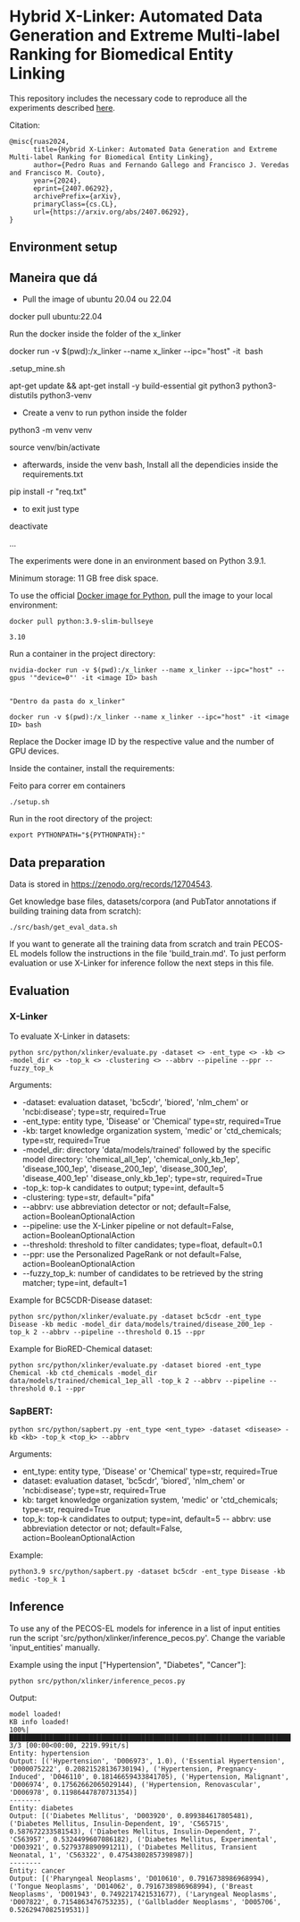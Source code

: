 # Hybrid X-Linker: Automated Data Generation and Extreme Multi-label Ranking for Biomedical Entity Linking


This repository includes the necessary code to reproduce all the experiments described [here](https://arxiv.org/abs/2407.06292).

Citation:

```
@misc{ruas2024,
      title={Hybrid X-Linker: Automated Data Generation and Extreme Multi-label Ranking for Biomedical Entity Linking}, 
      author={Pedro Ruas and Fernando Gallego and Francisco J. Veredas and Francisco M. Couto},
      year={2024},
      eprint={2407.06292},
      archivePrefix={arXiv},
      primaryClass={cs.CL},
      url={https://arxiv.org/abs/2407.06292}, 
}
```


## Environment setup

## Maneira que dá

- Pull the image of ubuntu 20.04 ou 22.04

docker pull ubuntu:22.04

Run the docker inside the folder of the x_linker

docker run -v $(pwd):/x_linker --name x_linker --ipc="host" -it <image ID> bash

.setup_mine.sh

apt-get update && apt-get install -y build-essential git python3 python3-distutils python3-venv

- Create a venv to run python inside the folder

python3 -m venv venv

source venv/bin/activate

- afterwards, inside the venv bash, Install all the dependicies inside the requirements.txt

pip install -r "req.txt"

- to exit just type

deactivate

...

The experiments were done in an environment based on Python 3.9.1.

Minimum storage: 11 GB free disk space.

To use the official [Docker image for Python](https://hub.docker.com/layers/library/python/3.9-slim-bullseye/images/sha256-d4ea18d0da466f8e47eb9ead289da29c0ea87573370d7818e1669e9fa1f19377?context=explore), pull the image to your local environment:

```
docker pull python:3.9-slim-bullseye

3.10
```

Run a container in the project directory:

```
nvidia-docker run -v $(pwd):/x_linker --name x_linker --ipc="host" --gpus '"device=0"' -it <image ID> bash


"Dentro da pasta do x_linker" 

docker run -v $(pwd):/x_linker --name x_linker --ipc="host" -it <image ID> bash
```

Replace the Docker image ID by the respective value and the number of GPU devices.


Inside the container, install the requirements:


Feito para correr em containers 
```
./setup.sh
```

Run in the root directory of the project:

```
export PYTHONPATH="${PYTHONPATH}:"
```

## Data preparation

Data is stored in https://zenodo.org/records/12704543.

Get knowledge base files, datasets/corpora (and PubTator annotations if building training data from scratch):

```
./src/bash/get_eval_data.sh
```

If you want to generate all the training data from scratch and train PECOS-EL models follow the instructions in the file 'build_train.md'. To just perform evaluation or use X-Linker for inference follow the next steps in this file.


## Evaluation
 
### X-Linker

To evaluate X-Linker in datasets:

```
python src/python/xlinker/evaluate.py -dataset <> -ent_type <> -kb <> -model_dir <> -top_k <> -clustering <> --abbrv --pipeline --ppr --fuzzy_top_k
```

Arguments:
* -dataset: evaluation dataset, 'bc5cdr', 'biored', 'nlm_chem' or 'ncbi:disease'; type=str, required=True
* -ent_type: entity type, 'Disease' or 'Chemical' type=str, required=True
* -kb: target knowledge organization system, 'medic' or 'ctd_chemicals; type=str, required=True
* -model_dir: directory 'data/models/trained' followed by the specific model directory: 'chemical_all_1ep', 'chemical_only_kb_1ep', 'disease_100_1ep', 'disease_200_1ep', 'disease_300_1ep', 'disease_400_1ep' 'disease_only_kb_1ep'; type=str, required=True
* -top_k: top-k candidates to output; type=int, default=5
* -clustering: type=str, default="pifa"
* --abbrv: use abbreviation detector or not; default=False, action=BooleanOptionalAction
* --pipeline: use the X-Linker pipeline or not default=False, action=BooleanOptionalAction
* --threshold: threshold to filter candidates; type=float, default=0.1
* --ppr: use the Personalized PageRank or not default=False, action=BooleanOptionalAction
* --fuzzy_top_k: number of candidates to be retrieved by the string matcher; type=int, default=1


Example for BC5CDR-Disease dataset:

```
python src/python/xlinker/evaluate.py -dataset bc5cdr -ent_type Disease -kb medic -model_dir data/models/trained/disease_200_1ep -top_k 2 --abbrv --pipeline --threshold 0.15 --ppr
```


Example for BioRED-Chemical dataset:

```
python src/python/xlinker/evaluate.py -dataset biored -ent_type Chemical -kb ctd_chemicals -model_dir data/models/trained/chemical_1ep_all -top_k 2 --abbrv --pipeline --threshold 0.1 --ppr
```


### SapBERT:

```
python src/python/sapbert.py -ent_type <ent_type> -dataset <disease> -kb <kb> -top_k <top_k> --abbrv
```

Arguments:
- ent_type: entity type, 'Disease' or 'Chemical' type=str, required=True
- dataset: evaluation dataset, 'bc5cdr', 'biored', 'nlm_chem' or 'ncbi:disease'; type=str, required=True
- kb: target knowledge organization system, 'medic' or 'ctd_chemicals; type=str, required=True
- top_k: top-k candidates to output; type=int, default=5
-- abbrv: use abbreviation detector or not; default=False, action=BooleanOptionalAction


Example:

```
python3.9 src/python/sapbert.py -dataset bc5cdr -ent_type Disease -kb medic -top_k 1
```

## Inference
To use any of the PECOS-EL models for inference in a list of input entities run the script 'src/python/xlinker/inference_pecos.py'. Change the variable 'input_entities' manually. 

Example using the input ["Hypertension", "Diabetes", "Cancer"]:

```
python src/python/xlinker/inference_pecos.py
```

Output:

```
model loaded!
KB info loaded!
100%|████████████████████████████████████████████████████████████████████████████████████████████████████████████████████████████| 3/3 [00:00<00:00, 2219.99it/s]
Entity: hypertension
Output: [('Hypertension', 'D006973', 1.0), ('Essential Hypertension', 'D000075222', 0.20821528136730194), ('Hypertension, Pregnancy-Induced', 'D046110', 0.18146659433841705), ('Hypertension, Malignant', 'D006974', 0.17562662065029144), ('Hypertension, Renovascular', 'D006978', 0.11986447870731354)]
--------
Entity: diabetes
Output: [('Diabetes Mellitus', 'D003920', 0.899384617805481), ('Diabetes Mellitus, Insulin-Dependent, 19', 'C565715', 0.587672233581543), ('Diabetes Mellitus, Insulin-Dependent, 7', 'C563957', 0.5324499607086182), ('Diabetes Mellitus, Experimental', 'D003921', 0.5279378890991211), ('Diabetes Mellitus, Transient Neonatal, 1', 'C563322', 0.47543802857398987)]
--------
Entity: cancer
Output: [('Pharyngeal Neoplasms', 'D010610', 0.7916738986968994), ('Tongue Neoplasms', 'D014062', 0.7916738986968994), ('Breast Neoplasms', 'D001943', 0.7492217421531677), ('Laryngeal Neoplasms', 'D007822', 0.7154863476753235), ('Gallbladder Neoplasms', 'D005706', 0.5262947082519531)]

```